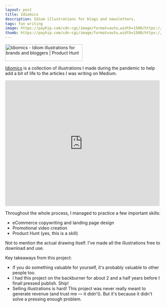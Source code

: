 ```yaml
---
layout: post
title: Idiomics
description: Idiom illustrations for blogs and newsletters.
tags: fun writing
image: https://payhip.com/cdn-cgi/image/format=auto,width=1500/https://pe56d.s3.amazonaws.com/o_1gbogbj0g1j4dk18qrcj5j1v9bo.png
thumb: https://payhip.com/cdn-cgi/image/format=auto,width=1500/https://pe56d.s3.amazonaws.com/o_1gbogbj0g1j4dk18qrcj5j1v9bo.png
---
```


<a href="https://www.producthunt.com/posts/idiomics?utm_source=badge-featured&utm_medium=badge&utm_souce=badge-idiomics" target="_blank"><img src="https://api.producthunt.com/widgets/embed-image/v1/featured.svg?post_id=363962&theme=light" alt="Idiomics - Idiom&#0032;illustrations&#0032;for&#0032;brands&#0032;and&#0032;bloggers | Product Hunt" style="width: 250px; height: 54px;" width="250" height="54" /></a>

[Idiomics](https://idiomics.com/) is a collection of illustrations I made during the pandemic to help add a bit of life to the articles I was writing on Medium.

<iframe style="border: none;" src="https://cards.producthunt.com/cards/posts/363962?v=1" width="500" height="405" frameborder="0" scrolling="no" allowfullscreen></iframe>

Throughout the whole process, I managed to practice a few important skills:
- eCommerce copywriting and landing page design
- Promotional video creation
- Product Hunt (yes, this is a skill)

Not to mention the actual drawing itself. I've made all the illustrations free to download and use.

Key takeaways from this project:

- If you do something valuable for yourself, it's probably valuable to other people too.
- I had this project on the backburner for about 2 and a half years before I finall pressed publish. Ship!
- Selling illustrations is hard! This project was never really meant to generate revenue (and trust me — it didn't). But it's because it didn't solve a pressing enough problem.